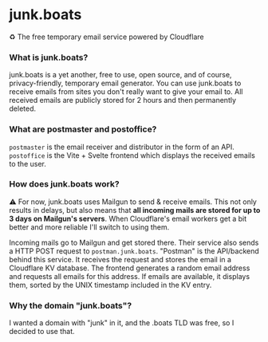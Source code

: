 # junk.boats
♻️ The free temporary email service powered by Cloudflare

### What is junk.boats?
junk.boats is a yet another, free to use, open source, and of course, privacy-friendly, temporary email generator. You can use junk.boats to receive emails from sites you don't really want to give your email to. All received emails are publicly stored for 2 hours and then permanently deleted.

### What are postmaster and postoffice?
`postmaster` is the email receiver and distributor in the form of an API. `postoffice` is the Vite + Svelte frontend which displays the received emails to the user.

### How does junk.boats work?
⚠️ For now, junk.boats uses Mailgun to send & receive emails. This not only results in delays, but also means that **all incoming mails are stored for up to 3 days on Mailgun's servers**. When Cloudflare's email workers get a bit better and more reliable I'll switch to using them.

Incoming mails go to Mailgun and get stored there. Their service also sends a HTTP POST request to `postman.junk.boats`. "Postman" is the API/backend behind this service. It receives the request and stores the email in a Cloudflare KV database. The frontend generates a random email address and requests all emails for this address. If emails are available, it displays them, sorted by the UNIX timestamp included in the KV entry.

### Why the domain "junk.boats"?
I wanted a domain with "junk" in it, and the .boats TLD was free, so I decided to use that.